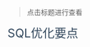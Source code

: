 > 点击标题进行查看

<a href="#sql/SQL优化要点.md" style="font-size: 24px; color: #34495e; text-decoration: none">SQL优化要点</a>

